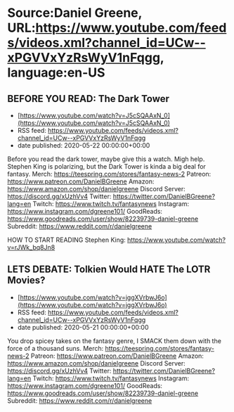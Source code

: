 # Source:Daniel Greene, URL:https://www.youtube.com/feeds/videos.xml?channel_id=UCw--xPGVVxYzRsWyV1nFqgg, language:en-US

## BEFORE YOU READ: The Dark Tower
 - [https://www.youtube.com/watch?v=J5cSQAAxN_0](https://www.youtube.com/watch?v=J5cSQAAxN_0)
 - RSS feed: https://www.youtube.com/feeds/videos.xml?channel_id=UCw--xPGVVxYzRsWyV1nFqgg
 - date published: 2020-05-22 00:00:00+00:00

Before you read the dark tower, maybe give this a watch. Migh help. Stephen King is polarizing, but the Dark Tower is kinda a big deal for fantasy. 
Merch: https://teespring.com/stores/fantasy-news-2
Patreon: https://www.patreon.com/DanielBGreene
Amazon: https://www.amazon.com/shop/danielgreene
Discord Server: https://discord.gg/xUzhVv4
Twitter: https://twitter.com/DanielBGreene?lang=en
Twitch: https://www.twitch.tv/fantasynews
Instagram: https://www.instagram.com/dgreene101/
GoodReads: https://www.goodreads.com/user/show/82239739-daniel-greene
Subreddit: https://www.reddit.com/r/danielgreene

HOW TO START READING Stephen King: https://www.youtube.com/watch?v=rJWk_bq8Jn8

## LETS DEBATE: Tolkien Would HATE The LOTR Movies?
 - [https://www.youtube.com/watch?v=jggXVrbwJ6o](https://www.youtube.com/watch?v=jggXVrbwJ6o)
 - RSS feed: https://www.youtube.com/feeds/videos.xml?channel_id=UCw--xPGVVxYzRsWyV1nFqgg
 - date published: 2020-05-21 00:00:00+00:00

You drop spicey takes on the fantasy genre, I SMACK them down with the force of a thousand suns. 
Merch: https://teespring.com/stores/fantasy-news-2
Patreon: https://www.patreon.com/DanielBGreene
Amazon: https://www.amazon.com/shop/danielgreene
Discord Server: https://discord.gg/xUzhVv4
Twitter: https://twitter.com/DanielBGreene?lang=en
Twitch: https://www.twitch.tv/fantasynews
Instagram: https://www.instagram.com/dgreene101/
GoodReads: https://www.goodreads.com/user/show/82239739-daniel-greene
Subreddit: https://www.reddit.com/r/danielgreene

